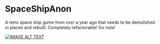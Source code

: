 # SpaceShipAnon
A retro space ship game from over a year ago that needs 
to be demolished in places and rebuilt. Completely refactorable! 
Go nuts!

[![IMAGE ALT TEXT](http://img.youtube.com/vi/RTMWZlT03dk/0.jpg)](https://www.youtube.com/watch?v=RTMWZlT03dk "Video Title")
